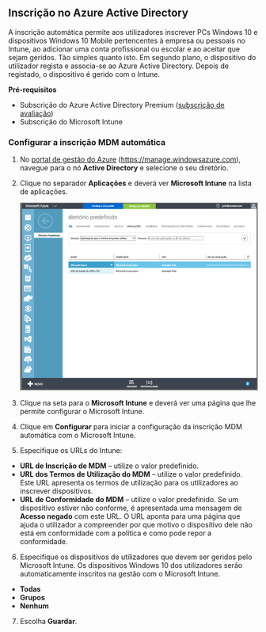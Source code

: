 ## Inscrição no Azure Active Directory

A inscrição automática permite aos utilizadores inscrever PCs Windows 10 e dispositivos Windows 10 Mobile pertencentes à empresa ou pessoais no Intune, ao adicionar uma conta profissional ou escolar e ao aceitar que sejam geridos. Tão simples quanto isto. Em segundo plano, o dispositivo do utilizador regista e associa-se ao Azure Active Directory. Depois de registado, o dispositivo é gerido com o Intune.

**Pré-requisitos**
- Subscrição do Azure Active Directory Premium ([subscrição de avaliação](http://go.microsoft.com/fwlink/?LinkID=816845))
- Subscrição do Microsoft Intune


### Configurar a inscrição MDM automática

1. No [portal de gestão do Azure](https://manage.windowsazure.com) (https://manage.windowsazure.com), navegue para o nó **Active Directory** e selecione o seu diretório.

2. Clique no separador **Aplicações** e deverá ver **Microsoft Intune** na lista de aplicações.

    ![Aplicações Azure AD com o Microsoft Intune](../media/aad-intune-app.png)

3. Clique na seta para o **Microsoft Intune** e deverá ver uma página que lhe permite configurar o Microsoft Intune.

4. Clique em **Configurar** para iniciar a configuração da inscrição MDM automática com o Microsoft Intune.

5. Especifique os URLs do Intune:

  - **URL de Inscrição de MDM** – utilize o valor predefinido.
  - **URL dos Termos de Utilização do MDM** – utilize o valor predefinido. Este URL apresenta os termos de utilização para os utilizadores ao inscrever dispositivos.
  - **URL de Conformidade do MDM** – utilize o valor predefinido. Se um dispositivo estiver não conforme, é apresentada uma mensagem de **Acesso negado** com este URL. O URL aponta para uma página que ajuda o utilizador a compreender por que motivo o dispositivo dele não está em conformidade com a política e como pode repor a conformidade.

6.  Especifique os dispositivos de utilizadores que devem ser geridos pelo Microsoft Intune. Os dispositivos Windows 10 dos utilizadores serão automaticamente inscritos na gestão com o Microsoft Intune.

  - **Todas**
  - **Grupos**
  - **Nenhum**

7. Escolha **Guardar**.


<!--HONumber=Oct16_HO2-->



